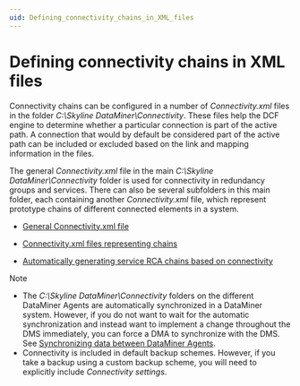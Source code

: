 ```yaml
---
uid: Defining_connectivity_chains_in_XML_files
---
```


# Defining connectivity chains in XML files

Connectivity chains can be configured in a number of *Connectivity.xml* files in the folder *C:\\Skyline DataMiner\\Connectivity*. These files help the DCF engine to determine whether a particular connection is part of the active path. A connection that would by default be considered part of the active path can be included or excluded based on the link and mapping information in the files.

The general *Connectivity.xml* file in the main *C:\\Skyline DataMiner\\Connectivity* folder is used for connectivity in redundancy groups and services. There can also be several subfolders in this main folder, each containing another *Connectivity.xml* file, which represent prototype chains of different connected elements in a system.

- [General Connectivity.xml file](xref:General_Connectivity_xml_file)

- [Connectivity.xml files representing chains](xref:Connectivity_xml_files_representing_chains)

- [Automatically generating service RCA chains based on connectivity](xref:Automatically_generating_service_RCA_chains_based_on_connectivity)

> [!NOTE]
>
> - The *C:\\Skyline DataMiner\\Connectivity* folders on the different DataMiner Agents are automatically synchronized in a DataMiner system. However, if you do not want to wait for the automatic synchronization and instead want to implement a change throughout the DMS immediately, you can force a DMA to synchronize with the DMS. See [Synchronizing data between DataMiner Agents](xref:Synchronizing_data_between_DataMiner_Agents).
> - Connectivity is included in default backup schemes. However, if you take a backup using a custom backup scheme, you will need to explicitly include *Connectivity settings*.

